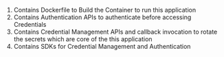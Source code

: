 1) Contains Dockerfile to Build the Container to run this application
2) Contains Authentication APIs to authenticate before accessing Credentials
3) Contains Credential Management APIs and callback invocation to rotate the secrets which are core of the this application
4) Contains SDKs for Credential Management and Authentication
